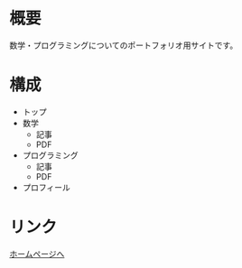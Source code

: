 # 概要
数学・プログラミングについてのポートフォリオ用サイトです。

# 構成
- トップ
- 数学
  - 記事
  - PDF
- プログラミング
  - 記事
  - PDF
- プロフィール


# リンク
[ホームページへ](https://kotatakeda.github.io/)
